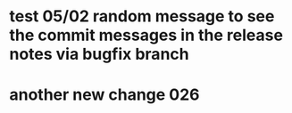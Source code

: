 # test 05/02 random message to see the commit messages in the release notes via bugfix branch


# another new change 026